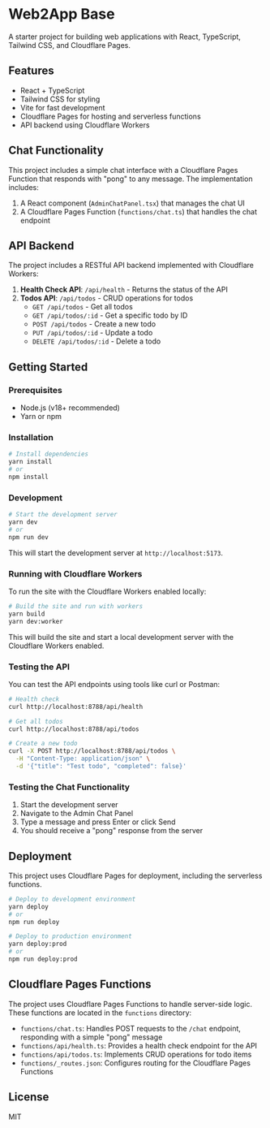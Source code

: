 # Web2App Base

A starter project for building web applications with React, TypeScript, Tailwind CSS, and Cloudflare Pages.

## Features

- React + TypeScript
- Tailwind CSS for styling
- Vite for fast development
- Cloudflare Pages for hosting and serverless functions
- API backend using Cloudflare Workers

## Chat Functionality

This project includes a simple chat interface with a Cloudflare Pages Function that responds with "pong" to any message. The implementation includes:

1. A React component (`AdminChatPanel.tsx`) that manages the chat UI
2. A Cloudflare Pages Function (`functions/chat.ts`) that handles the chat endpoint

## API Backend

The project includes a RESTful API backend implemented with Cloudflare Workers:

1. **Health Check API**: `/api/health` - Returns the status of the API
2. **Todos API**: `/api/todos` - CRUD operations for todos
   - `GET /api/todos` - Get all todos
   - `GET /api/todos/:id` - Get a specific todo by ID
   - `POST /api/todos` - Create a new todo
   - `PUT /api/todos/:id` - Update a todo
   - `DELETE /api/todos/:id` - Delete a todo

## Getting Started

### Prerequisites

- Node.js (v18+ recommended)
- Yarn or npm

### Installation

```bash
# Install dependencies
yarn install
# or
npm install
```

### Development

```bash
# Start the development server
yarn dev
# or
npm run dev
```

This will start the development server at `http://localhost:5173`.

### Running with Cloudflare Workers

To run the site with the Cloudflare Workers enabled locally:

```bash
# Build the site and run with workers
yarn build
yarn dev:worker
```

This will build the site and start a local development server with the Cloudflare Workers enabled.

### Testing the API

You can test the API endpoints using tools like curl or Postman:

```bash
# Health check
curl http://localhost:8788/api/health

# Get all todos
curl http://localhost:8788/api/todos

# Create a new todo
curl -X POST http://localhost:8788/api/todos \
  -H "Content-Type: application/json" \
  -d '{"title": "Test todo", "completed": false}'
```

### Testing the Chat Functionality

1. Start the development server
2. Navigate to the Admin Chat Panel
3. Type a message and press Enter or click Send
4. You should receive a "pong" response from the server

## Deployment

This project uses Cloudflare Pages for deployment, including the serverless functions.

```bash
# Deploy to development environment
yarn deploy
# or
npm run deploy

# Deploy to production environment
yarn deploy:prod
# or
npm run deploy:prod
```

## Cloudflare Pages Functions

The project uses Cloudflare Pages Functions to handle server-side logic. These functions are located in the `functions` directory:

- `functions/chat.ts`: Handles POST requests to the `/chat` endpoint, responding with a simple "pong" message
- `functions/api/health.ts`: Provides a health check endpoint for the API
- `functions/api/todos.ts`: Implements CRUD operations for todo items
- `functions/_routes.json`: Configures routing for the Cloudflare Pages Functions

## License

MIT
